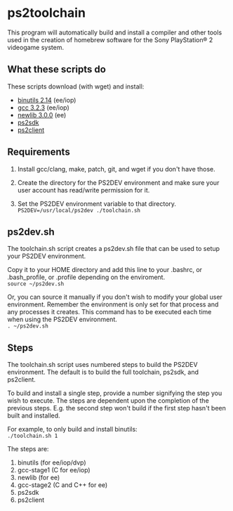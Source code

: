 # ps2toolchain

This program will automatically build and install a compiler and other tools
used in the creation of homebrew software for the Sony PlayStation® 2 videogame
system.

## What these scripts do

These scripts download (with wget) and install:
 * [binutils 2.14](http://www.gnu.org/software/binutils/ "binutils") (ee/iop)
 * [gcc 3.2.3](https://gcc.gnu.org/ "gcc") (ee/iop)
 * [newlib 3.0.0](https://sourceware.org/newlib/ "newlib") (ee)
 * [ps2sdk](https://github.com/ps2dev/ps2sdk "ps2sdk")
 * [ps2client](https://github.com/ps2dev/ps2client "ps2client")

## Requirements

1. Install gcc/clang, make, patch, git, and wget if you don't have those.

2. Create the directory for the PS2DEV environment and make sure your user
   account has read/write permission for it.

3. Set the PS2DEV environment variable to that directory.  
`PS2DEV=/usr/local/ps2dev ./toolchain.sh`

## ps2dev.sh

The toolchain.sh script creates a ps2dev.sh file that can be used to setup your
PS2DEV environment.

Copy it to your HOME directory and add this line to your .bashrc, or
.bash_profile, or .profile depending on the enviroment.  
`source ~/ps2dev.sh`

Or, you can source it manually if you don't wish to modify your global user
environment. Remember the environment is only set for that process and any
processes it creates. This command has to be executed each time when using
the PS2DEV environment.  
`. ~/ps2dev.sh`

## Steps

The toolchain.sh script uses numbered steps to build the PS2DEV environment.
The default is to build the full toolchain, ps2sdk, and ps2client.

To build and install a single step, provide a number signifying the step you
wish to execute. The steps are dependent upon the completion of the previous
steps. E.g. the second step won't build if the first step hasn't been built and
installed.

For example, to only build and install binutils:  
`./toolchain.sh 1`

The steps are:
1. binutils (for ee/iop/dvp)
2. gcc-stage1 (C for ee/iop)
3. newlib (for ee)
4. gcc-stage2 (C and C++ for ee)
5. ps2sdk
6. ps2client

